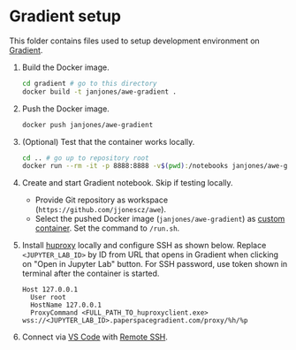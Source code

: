 # Gradient setup

This folder contains files used to setup development environment on
[Gradient](https://gradient.run).

1. Build the Docker image.

   ```sh
   cd gradient # go to this directory
   docker build -t janjones/awe-gradient .
   ```

2. Push the Docker image.

   ```sh
   docker push janjones/awe-gradient
   ```

3. (Optional) Test that the container works locally.

   ```sh
   cd .. # go up to repository root
   docker run --rm -it -p 8888:8888 -v$(pwd):/notebooks janjones/awe-gradient
   ```

4. Create and start Gradient notebook. Skip if testing locally.

   - Provide Git repository as workspace (`https://github.com/jjonescz/awe`).
   - Select the pushed Docker image (`janjones/awe-gradient`) as [custom
     container](https://docs.paperspace.com/gradient/explore-train-deploy/notebooks/create-a-notebook/notebook-containers).
     Set the command to `/run.sh`.

5. Install [huproxy](https://github.com/google/huproxy) locally and configure
   SSH as shown below. Replace `<JUPYTER_LAB_ID>` by ID from URL that opens in
   Gradient when clicking on "Open in Jupyter Lab" button. For SSH password, use
   token shown in terminal after the container is started.

   ```ssh_config
   Host 127.0.0.1
     User root
     HostName 127.0.0.1
     ProxyCommand <FULL_PATH_TO_huproxyclient.exe> wss://<JUPYTER_LAB_ID>.paperspacegradient.com/proxy/%h/%p
   ```

6. Connect via [VS Code](https://code.visualstudio.com/) with [Remote
   SSH](https://code.visualstudio.com/docs/remote/ssh).
